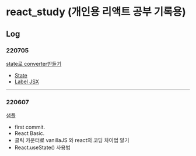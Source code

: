 # react_study (개인용 리액트 공부 기록용)

## Log

### 220705

<a href="https://leesaewa.github.io/react_study/converter.html">state로 converter만들기</a>

- <a href="https://github.com/leesaewa/react_study/blob/main/220705_TIL/state.md">State</a>
- <a href="https://github.com/leesaewa/react_study/blob/main/220705_TIL/label_JSX.md">Label JSX</a>

---

### 220607

<a href="https://leesaewa.github.io/react_study/220607_TIL/vanilla_vs_react.html">샘플</a>

- first commit.
- React Basic.
- 클릭 카운터로 vanillaJS 와 react의 코딩 차이법 알기
- React.useState() 사용법
